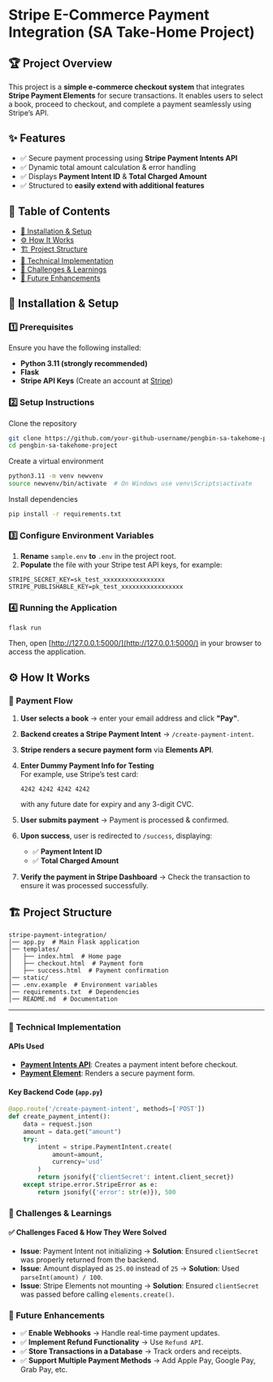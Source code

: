 # Stripe E-Commerce Payment Integration (SA Take-Home Project)

## 🏆 Project Overview

This project is a **simple e-commerce checkout system** that integrates **Stripe Payment Elements** for secure transactions. It enables users to select a book, proceed to checkout, and complete a payment seamlessly using Stripe’s API.

## ✨ Features

- ✅ Secure payment processing using **Stripe Payment Intents API**
- ✅ Dynamic total amount calculation & error handling
- ✅ Displays **Payment Intent ID** & **Total Charged Amount**
- ✅ Structured to **easily extend with additional features**



## 📌 Table of Contents

- [🔧 Installation & Setup](#-installation--setup)  
- [⚙️ How It Works](#%EF%B8%8F-how-it-works)  
- [🏗️ Project Structure](#%EF%B8%8F-project-structure)  
- [🔬 Technical Implementation](#-technical-implementation)  
- [🚧 Challenges & Learnings](#-challenges--learnings)  
- [🔮 Future Enhancements](#-future-enhancements)  



## 🔧 Installation & Setup

### **1️⃣ Prerequisites**

Ensure you have the following installed:

- **Python 3.11 (strongly recommended)**
- **Flask**
- **Stripe API Keys** (Create an account at [Stripe](https://dashboard.stripe.com/register))

### **2️⃣ Setup Instructions**


Clone the repository
```sh
git clone https://github.com/your-github-username/pengbin-sa-takehome-project.git
cd pengbin-sa-takehome-project
```

Create a virtual environment
```sh
python3.11 -m venv newvenv
source newvenv/bin/activate  # On Windows use venv\Scripts\activate
```

Install dependencies
```sh
pip install -r requirements.txt
```

### **3️⃣ Configure Environment Variables**

1. **Rename** `sample.env` **to** `.env` in the project root.  
2. **Populate** the file with your Stripe test API keys, for example:

```env
STRIPE_SECRET_KEY=sk_test_xxxxxxxxxxxxxxxxx
STRIPE_PUBLISHABLE_KEY=pk_test_xxxxxxxxxxxxxxxxx

```

### **4️⃣ Running the Application**

```sh
flask run
```

Then, open [http://127.0.0.1:5000/](http://127.0.0.1:5000/) in your browser to access the application.


## ⚙️ How It Works

### 📌 Payment Flow

1. **User selects a book** → enter your email address and click **"Pay"**.
2. **Backend creates a Stripe Payment Intent** → `/create-payment-intent`.
3. **Stripe renders a secure payment form** via **Elements API**.

4. **Enter Dummy Payment Info for Testing**  
   For example, use Stripe’s test card:
   ```
   4242 4242 4242 4242
   ```
   with any future date for expiry and any 3-digit CVC.
5. **User submits payment** → Payment is processed & confirmed.
6. **Upon success**, user is redirected to `/success`, displaying:
   - ✅ **Payment Intent ID**
   - ✅ **Total Charged Amount**
7. **Verify the payment in Stripe Dashboard** → Check the transaction to ensure it was processed successfully.


## 🏗️ Project Structure

```
stripe-payment-integration/
│── app.py  # Main Flask application
│── templates/
│   ├── index.html  # Home page
│   ├── checkout.html  # Payment form
│   ├── success.html  # Payment confirmation
│── static/
│── .env.example  # Environment variables
│── requirements.txt  # Dependencies
│── README.md  # Documentation
```
---
### 🔬 Technical Implementation

#### **APIs Used**

- **[Payment Intents API](https://stripe.com/docs/payments/payment-intents)**: Creates a payment intent before checkout.
- **[Payment Element](https://docs.stripe.com/payments/payment-element)**: Renders a secure payment form.

#### **Key Backend Code (`app.py`)**

```python
@app.route('/create-payment-intent', methods=['POST'])
def create_payment_intent():
    data = request.json
    amount = data.get("amount")
    try:
        intent = stripe.PaymentIntent.create(
            amount=amount,
            currency='usd'
        )
        return jsonify({'clientSecret': intent.client_secret})
    except stripe.error.StripeError as e:
        return jsonify({'error': str(e)}), 500
```

### 🚧 Challenges & Learnings

#### ✅ Challenges Faced & How They Were Solved

- **Issue**: Payment Intent not initializing → **Solution**: Ensured `clientSecret` was properly returned from the backend.
- **Issue**: Amount displayed as `25.00` instead of `25` → **Solution**: Used `parseInt(amount) / 100`.
- **Issue**: Stripe Elements not mounting → **Solution**: Ensured `clientSecret` was passed before calling `elements.create()`.


### 🔮 Future Enhancements

- ✅ **Enable Webhooks** → Handle real-time payment updates.
- ✅ **Implement Refund Functionality** → Use `Refund API`.
- ✅ **Store Transactions in a Database** → Track orders and receipts.
- ✅ **Support Multiple Payment Methods** → Add Apple Pay, Google Pay, Grab Pay, etc.
